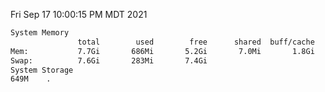Fri Sep 17 10:00:15 PM MDT 2021
```bash
System Memory
               total        used        free      shared  buff/cache   available
Mem:           7.7Gi       686Mi       5.2Gi       7.0Mi       1.8Gi       6.7Gi
Swap:          7.6Gi       283Mi       7.4Gi
System Storage
649M	.
```
```bash
